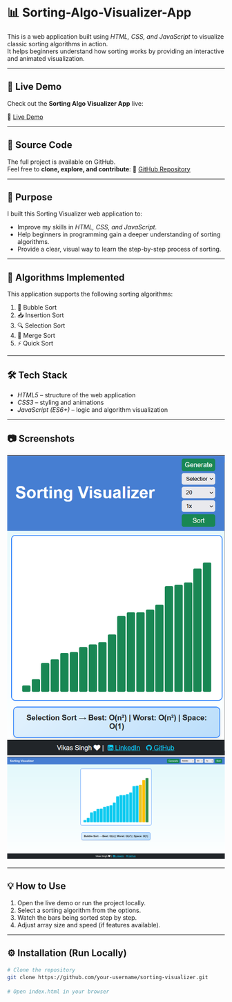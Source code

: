 # 📊 Sorting-Algo-Visualizer-App

This is a web application built using *HTML, CSS, and JavaScript* to visualize classic sorting algorithms in action.  
It helps beginners understand how sorting works by providing an interactive and animated visualization.

---

## 🚀 Live Demo
Check out the **Sorting Algo Visualizer App** live:

🔗 [Live Demo](https://vikas-singh-dev.github.io/Sorting-Algo-Visualizer-App/)

---

## 📂 Source Code
The full project is available on GitHub.  
Feel free to **clone, explore, and contribute**:
🔗 [GitHub Repository](git@github.com:Vikas-Singh-dev/Sorting-Algo-Visualizer-App.git)  

---

## 🎯 Purpose
I built this Sorting Visualizer web application to:  
- Improve my skills in *HTML, CSS, and JavaScript*.  
- Help beginners in programming gain a deeper understanding of sorting algorithms.  
- Provide a clear, visual way to learn the step-by-step process of sorting.

---

## 🔢 Algorithms Implemented
This application supports the following sorting algorithms:

1. 🫧 Bubble Sort  
2. 📥 Insertion Sort  
3. 🔍 Selection Sort  
4. 🔗 Merge Sort  
5. ⚡ Quick Sort  

---

## 🛠 Tech Stack
- *HTML5* – structure of the web application  
- *CSS3* – styling and animations  
- *JavaScript (ES6+)* – logic and algorithm visualization  

---

## 📷 Screenshots
![App Screenshot](assets/img1.png)
![App Screenshot](assets/img2.png)



---

## 💡 How to Use
1. Open the live demo or run the project locally.  
2. Select a sorting algorithm from the options.  
3. Watch the bars being sorted step by step.  
4. Adjust array size and speed (if features available).  

---

## ⚙ Installation (Run Locally)
```bash
# Clone the repository
git clone https://github.com/your-username/sorting-visualizer.git

# Open index.html in your browser
